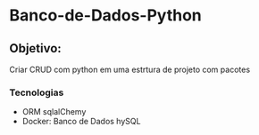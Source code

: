 # Banco-de-Dados-Python

## Objetivo:
Criar CRUD com python em uma estrtura de projeto com pacotes

### Tecnologias
- ORM sqlalChemy
- Docker: Banco de Dados hySQL